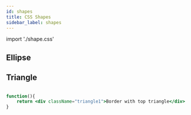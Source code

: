 ```yaml
---
id: shapes
title: CSS Shapes
sidebar_label: shapes
---
```


import './shape.css'

## Ellipse

## Triangle


```jsx live

function(){
    return <div className="triangle1">Border with top triangle</div>
}

```
